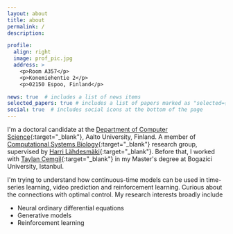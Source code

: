 ```yaml
---
layout: about
title: about
permalink: /
description: 

profile:
  align: right
  image: prof_pic.jpg
  address: >
    <p>Room A357</p>
    <p>Konemiehentie 2</p>
    <p>02150 Espoo, Finland</p>

news: true  # includes a list of news items
selected_papers: true # includes a list of papers marked as "selected={true}"
social: true  # includes social icons at the bottom of the page
---
```


I'm a doctoral candidate at the [Department of Computer Science](https://www.aalto.fi/en/department-of-computer-science){:target="\_blank"}, Aalto University, Finland. A member of [Computational Systems Biology](https://research.cs.aalto.fi/csb/){:target="\_blank"} research group, supervised by [Harri Lähdesmäki](https://users.ics.aalto.fi/harrila/){:target="\_blank"}. Before that, I worked with [Taylan Cemgil](https://www.cmpe.boun.edu.tr/~cemgil/){:target="\_blank"} in my Master's degree at Bogazici University, Istanbul. 

I'm trying to understand how continuous-time models can be used in time-series learning, video prediction and reinforcement learning. Curious about the connections with optimal control. My research interests broadly include
- Neural ordinary differential equations
- Generative models
- Reinforcement learning